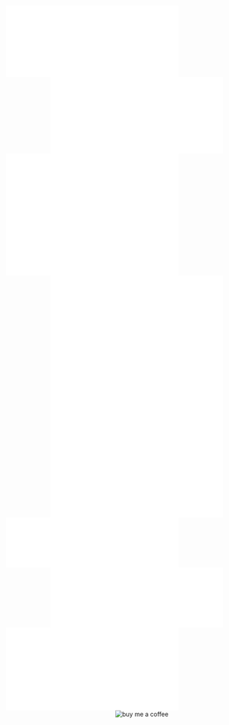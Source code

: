 <img alt="🦁" align="left" width="400px" src="https://github.com/dlion/dlion/blob/main/metrics.svg">
<a href="https://domenicoluciani.com"><img alt="🦁" align="right" width="400px" src="https://github.com/dlion/dlion/blob/main/rss.svg"></a>
<img alt="🦁" align="left" width="400px" src="https://github.com/dlion/dlion/blob/main/calendar.svg">
<img alt="🦁" align="right" width="400px" src="https://github.com/dlion/dlion/blob/main/habits.svg">
<img alt="🦁" align="left" width="400px" src="https://github.com/dlion/dlion/blob/main/languages.svg">
<img alt="🦁" align="right" width="400px" src="https://github.com/dlion/dlion/blob/main/activity.svg">
<img alt="🦁" align="left" width="400px" src="https://github.com/dlion/dlion/blob/main/stack.svg">

</p>
<a href="https://ko-fi.com/I2I23YM3I"><img alt="buy me a coffee" width="250px" align="right" src="https://ko-fi.com/img/githubbutton_sm.svg"></a>
